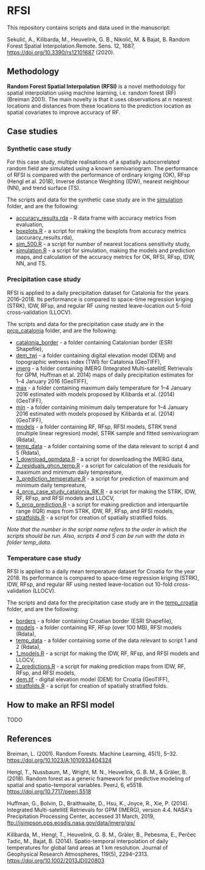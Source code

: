 # RFSI

This repository contains scripts and data used in the manuscript:

Sekulić, A., Kilibarda, M., Heuvelink, G. B., Nikolić, M. & Bajat, B. Random Forest Spatial Interpolation.Remote. Sens. 12, 1687, https://doi.org/10.3390/rs12101687 (2020).

## Methodology

**Random Forest Spatial Interpolation (RFSI)** is a novel methodology for spatial interpolation using machine learning, i.e. random forest (RF) (Breiman 2001). The main novelty is that it uses observations at n nearest locations and distances from these locations to the prediction location as spatial covariates to improve accuracy of RF.

## Case studies

### Synthetic case study

For this case study, multiple realisations of a spatially autocorrelated random field are simulated using a known semivariogram. The performance of RFSI is compared with the performance of ordinary kriging (OK), RFsp (Hengl et al. 2018), Inverse distance Weighting (IDW), nearest neighbour (NN), and trend surface (TS). 

The scripts and data for the synthetic case study are in the [simulation](simulation/) folder, and are the following:
- [accuracy_results.rda](simulation/accuracy_results.rda) - R data frame with accuracy metrics from evaluation,
- [boxplots.R](simulation/boxplots.R) - a script for making the boxplots from accuracy metrics (accuracy_results.rda),
- [sim_500.R](simulation/sim_500.R) - a script for number of nearest locations sensitivity study,
- [simulation.R](simulation/simulation.R) - a script for simulation, making the models and prediction maps, and calculation of the accuracy metrics for OK, RFSI, RFsp, IDW, NN, and TS.

### Precipitation case study

RFSI is applied to a daily precipitation dataset for Catalonia for the years 2016–2018. Its performance is compared to space-time regression kriging (STRK), IDW, RFsp, and regular RF using nested leave-location out 5-fold cross-validation (LLOCV).

The scripts and data for the precipitation case study are in the [prcp_catalonia](prcp_catalonia/) folder, and are the following:
- [catalonia_border](prcp_catalonia/catalonia_border/) - a folder containing Catalonian border (ESRI Shapefile),
- [dem_twi](prcp_catalonia/dem_twi/) - a folder containing digital elevation model (DEM) and topographic wetness index (TWI) for Catalonia (GeoTIFF),
- [imerg](prcp_catalonia/imerg/) - a folder containing IMERG (Integrated Multi-satellitE Retrievals for GPM, Huffman et al. 2014) maps of daily precipitation estimates for 1–4 January 2016 (GeoTIFF),
- [max](prcp_catalonia/max/) - a folder containing maximum daily temperature for 1–4 January 2016 estimated with models proposed by Kilibarda et al. (2014) (GeoTIFF),
- [min](prcp_catalonia/min/) - a folder containing minimum daily temperature for 1–4 January 2016 estimated with models proposed by Kilibarda et al. (2014) (GeoTIFF),
- [models](prcp_catalonia/models/) - a folder containing RF, RFsp, RFSI models, STRK trend (multiple linear regresion) model, STRK sample and fitted semivariogram (Rdata),
- [temp_data](prcp_catalonia/temp_data/) - a folder containing some of the data relevant to script 4 and 5 (Rdata),
- [1_download_gpmdata.R](prcp_catalonia/1_download_gpmdata.R) - a script for downloading the IMERG data,
- [2_residuals_ghcn_temp.R](prcp_catalonia/2_residuals_ghcn_temp.R) - a script for calculation of the residuals for maximum and minimum daily tempreature,
- [3_prediction_temperature.R](prcp_catalonia/3_prediction_temperature.R) - a script for prediction of maximum and minimum daily tempreature,
- [4_prcp_case_study_catalonia_RK.R](prcp_catalonia/4_prcp_case_study_catalonia_RK.R) - a script for making the STRK, IDW, RF, RFsp, and RFSI models and LLOCV,
- [5_prcp_prediction.R](prcp_catalonia/5_prcp_prediction.R) - a script for making prediction and interquartile range (IQR) maps from STRK, IDW, RF, RFsp, and RFSI models,
- [stratfolds.R](prcp_catalonia/stratfolds.R) - a script for creation of spatially stratified folds.

*Note that the number in the script name refers to the order in which the scripts should be run. Also, scripts 4 and 5 can be run with the data in folder temp_data.*

### Temperature case study

RFSI is applied to a daily mean temperature dataset for Croatia for the year 2018. Its performance is compared to space-time regression kriging (STRK), IDW, RFsp, and regular RF using nested leave-location out 10-fold cross-validation (LLOCV).

The scripts and data for the precipitation case study are in the [temp_croatia](temp_croatia/) folder, and are the following:
- [borders](temp_croatia/borders/) - a folder containing Croatian border (ESRI Shapefile),
- [models](temp_croatia/models/) - a folder containing RF, RFsp (over 100 MB), RFSI models (Rdata),
- [temp_data](temp_croatia/temp_data/) - a folder containing some of the data relevant to script 1 and 2 (Rdata),
- [1_models.R](temp_croatia/1_models.R) - a script for making the IDW, RF, RFsp, and RFSI models and LLOCV,
- [2_predictions.R](temp_croatia/2_predictions.R) - a script for making prediction maps from IDW, RF, RFsp, and RFSI models,
- [dem.tif](temp_croatia/dem.tif) - digital elevation model (DEM) for Croatia (GeoTIFF),
- [stratfolds.R](temp_croatia/stratfolds.R) - a script for creation of spatially stratified folds.

## How to make an RFSI model

TODO

## References

Breiman, L. (2001). Random Forests. Machine Learning, 45(1), 5–32. https://doi.org/10.1023/A:1010933404324

Hengl, T., Nussbaum, M., Wright, M. N., Heuvelink, G. B. M., & Gräler, B. (2018). Random forest as a generic framework for predictive modeling of spatial and spatio-temporal variables. PeerJ, 6, e5518. https://doi.org/10.7717/peerj.5518

Huffman, G., Bolvin, D., Braithwaite, D., Hsu, K., Joyce, R., Xie, P. (2014). Integrated Multi-satellitE Retrievals for GPM (IMERG), version 4.4. NASA's Precipitation Processing Center, accessed 31 March, 2019, ftp://jsimpson.pps.eosdis.nasa.gov/data/imerg/gis/

Kilibarda, M., Hengl, T., Heuvelink, G. B. M., Gräler, B., Pebesma, E., Perčec Tadic, M.,  Bajat, B. (2014). Spatio-temporal interpolation of daily temperatures for global land areas at 1 km resolution. Journal of Geophysical Research Atmospheres, 119(5), 2294–2313. https://doi.org/10.1002/2013JD020803